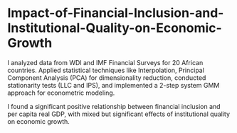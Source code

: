 # Impact-of-Financial-Inclusion-and-Institutional-Quality-on-Economic-Growth

I analyzed data from WDI and IMF Financial Surveys for 20 African countries.
Applied statistical techniques like Interpolation, Principal Component Analysis (PCA) for dimensionality reduction, conducted stationarity tests (LLC and IPS), and implemented a 2-step system GMM approach for econometric modeling. 

I found a significant positive relationship between financial inclusion and per capita real GDP, with mixed but significant effects of institutional quality on economic growth.
